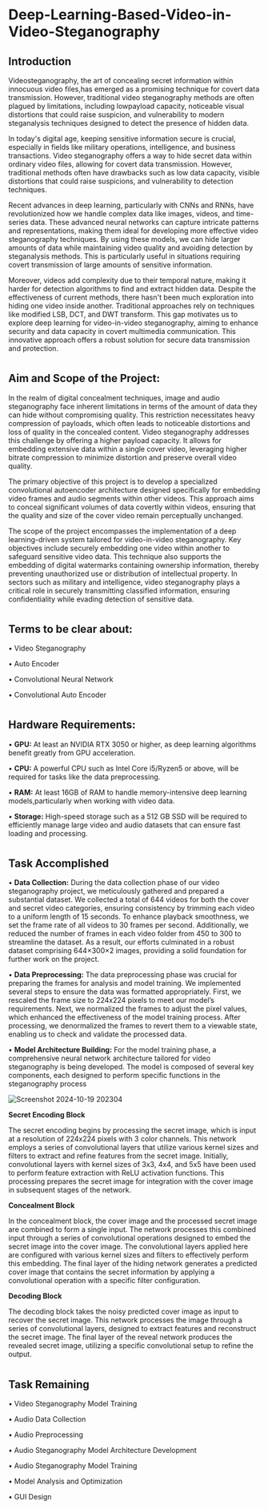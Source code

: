 # Deep-Learning-Based-Video-in-Video-Steganography

## Introduction

Videosteganography, the art of concealing secret information within innocuous video files,has emerged as a promising technique for covert 
data transmission. However, traditional video steganography methods are often plagued by limitations, including lowpayload capacity,
noticeable visual distortions that could raise suspicion, and vulnerability to modern steganalysis techniques designed to detect the 
presence of hidden data. 

In today's digital age, keeping sensitive information secure is crucial, especially in fields like military operations, intelligence, and business transactions. Video steganography offers a way to hide secret data within ordinary video files, allowing for covert data transmission. However, traditional methods often have drawbacks such as low data capacity, visible distortions that could raise suspicions, and vulnerability to detection techniques.

Recent advances in deep learning, particularly with CNNs and RNNs, have revolutionized how we handle complex data like images, videos, and time-series data. These advanced neural networks can capture intricate patterns and representations, making them ideal for developing more effective video steganography techniques. By using these models, we can hide larger amounts of data while maintaining video quality and avoiding detection by steganalysis methods. This is particularly useful in situations requiring covert transmission of large amounts of sensitive information.

Moreover, videos add complexity due to their temporal nature, making it harder for detection algorithms to find and extract hidden data. Despite the effectiveness of current methods, there hasn't been much exploration into hiding one video inside another. Traditional approaches rely on techniques like modified LSB, DCT, and DWT transform. This gap motivates us to explore deep learning for video-in-video steganography, aiming to enhance security and data capacity in covert multimedia communication. This innovative approach offers a robust solution for secure data transmission and protection.
#
#
## Aim and Scope of the Project:

In the realm of digital concealment techniques, image and audio steganography face inherent limitations in terms of the amount of data they can hide without compromising quality. This restriction necessitates heavy compression of payloads, which often leads to noticeable distortions and loss of quality in the concealed content. Video steganography addresses this challenge by offering a higher payload capacity. It allows for embedding extensive data within a single cover video, leveraging higher bitrate compression to minimize distortion and preserve overall video quality.

The primary objective of this project is to develop a specialized convolutional autoencoder architecture designed specifically for embedding video frames and audio segments within other videos. This approach aims to conceal significant volumes of data covertly within videos, ensuring that the quality and size of the cover video remain perceptually unchanged.

The scope of the project encompasses the implementation of a deep learning-driven system tailored for video-in-video steganography. Key objectives include securely embedding one video within another to safeguard sensitive video data. This technique also supports the embedding of digital watermarks containing ownership information, thereby preventing unauthorized use or distribution of intellectual property. In sectors such as military and intelligence, video steganography plays a critical role in securely transmitting classified information, ensuring confidentiality while evading detection of sensitive data.
#
## Terms to be clear about:

• Video Steganography

• Auto Encoder

• Convolutional Neural Network

• Convolutional Auto Encoder

#
## Hardware Requirements:

• **GPU:** At least an NVIDIA RTX 3050 or higher, as deep learning algorithms benefit greatly from GPU acceleration.

• **CPU:** A powerful CPU such as Intel Core i5/Ryzen5 or above, will be required for tasks like the data preprocessing.

• **RAM:** At least 16GB of RAM to handle memory-intensive deep learning models,particularly when working with video data.

• **Storage:** High-speed storage such as a 512 GB SSD will be required to efficiently manage large video and audio datasets that can ensure fast loading and processing.

#
## Task Accomplished

• **Data Collection:** During the data collection phase of our video steganography project, we meticulously gathered and prepared a substantial dataset. We collected a total of 644 videos for both the cover and secret video categories, ensuring consistency by trimming each video to a uniform length of 15 seconds. To enhance playback smoothness, we set the frame rate of all videos to 30 frames per second. Additionally, we reduced the number of frames in each video folder from 450 to 300 to streamline the dataset. As a result, our efforts culminated in a robust dataset comprising 644×300×2 images, providing a solid foundation for further work on the project.

• **Data Preprocessing:** The data preprocessing phase was crucial for preparing the frames for analysis and model training. We implemented several steps to ensure the data was formatted appropriately. First, we rescaled the frame size to 224x224 pixels to meet our model’s requirements. Next, we normalized the frames to adjust the pixel values, which enhanced the effectiveness of the model training process. After processing, we denormalized the frames to revert them to a viewable state, enabling us to check and validate the processed data.

• **Model Architecture Building:** For the model training phase, a comprehensive neural network architecture tailored for video steganography is being developed. The model is composed of several key components, each designed to perform specific functions in the steganography process

![Screenshot 2024-10-19 202304](https://github.com/user-attachments/assets/631427d3-2b11-40f7-9e1d-9a9a1c020ab3)

**Secret Encoding Block**

The secret encoding begins by processing the secret image, which is input at a resolution of 224x224 pixels with 3 color channels. This network employs a series of convolutional layers that utilize various kernel sizes and filters to extract and refine features
from the secret image. Initially, convolutional layers with kernel sizes of 3x3, 4x4, and
5x5 have been used to perform feature extraction with ReLU activation functions. This
processing prepares the secret image for integration with the cover image in subsequent
stages of the network.

**Concealment Block**

In the concealment block, the cover image and the processed secret image are combined
to form a single input. The network processes this combined input through a series of
convolutional operations designed to embed the secret image into the cover image. The
convolutional layers applied here are configured with various kernel sizes and filters to
effectively perform this embedding. The final layer of the hiding network generates a
predicted cover image that contains the secret information by applying a convolutional
operation with a specific filter configuration.

**Decoding Block**

The decoding block takes the noisy predicted cover image as input to recover the secret
image. This network processes the image through a series of convolutional layers, designed to extract features and reconstruct the secret image. The final layer of the reveal
network produces the revealed secret image, utilizing a specific convolutional setup to
refine the output.

#
## Task Remaining

• Video Steganography Model Training

• Audio Data Collection

• Audio Preprocessing

• Audio Steganography Model Architecture Development

• Audio Steganography Model Training

• Model Analysis and Optimization

• GUI Design
